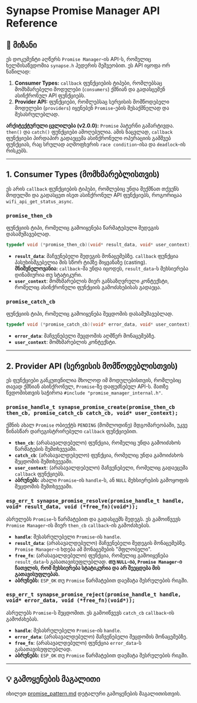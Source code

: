 # Synapse Promise Manager API Reference

## 🎯 მიზანი

ეს დოკუმენტი აღწერს `Promise Manager`-ის API-ს, რომელიც ხელმისაწვდომია `synapse.h` ჰედერის მეშვეობით. ეს API იყოფა ორ ნაწილად:

1. **Consumer Types:** `callback` ფუნქციების ტიპები, რომლებსაც მომხმარებელი მოდულები (`consumers`) ქმნიან და გადასცემენ ასინქრონულ API ფუნქციებს.
2. **Provider API:** ფუნქციები, რომლებსაც სერვისის მომწოდებელი მოდულები (`providers`) იყენებენ `Promise`-ების შესაქმნელად და შესასრულებლად.

**არქიტექტურული ცვლილება (v2.0.0):** `Promise` პატერნი გამარტივდა. `then()` და `catch()` ფუნქციები ამოღებულია. ამის ნაცვლად, `callback` ფუნქციები პირდაპირ გადაეცემა ასინქრონული ოპერაციის გამშვებ ფუნქციას, რაც სრულად აღმოფხვრის `race condition`-ისა და `deadlock`-ის რისკებს.

---

## 1. Consumer Types (მომხმარებლისთვის)

ეს არის `callback` ფუნქციების ტიპები, რომლებიც უნდა შექმნათ თქვენს მოდულში და გადასცეთ ისეთ ასინქრონულ API ფუნქციებს, როგორიცაა `wifi_api_get_status_async`.

### `promise_then_cb`

ფუნქციის ტიპი, რომელიც გამოიყენება წარმატებული შედეგის დასამუშავებლად.

```c
typedef void (*promise_then_cb)(void* result_data, void* user_context);
```

- **`result_data`**: მაჩვენებელი შედეგის მონაცემებზე. `callback` ფუნქცია პასუხისმგებელია მის სწორ ტიპზე მიყვანაზე (casting). **მნიშვნელოვანია:** `callback`-მა უნდა იცოდეს, `result_data`-ს მეხსიერება დინამიურია თუ სტატიკური.
- **`user_context`**: მომხმარებლის მიერ განსაზღვრული კონტექსტი, რომელიც ასინქრონული ფუნქციის გამოძახებისას გადაეცა.

### `promise_catch_cb`

ფუნქციის ტიპი, რომელიც გამოიყენება შეცდომის დასამუშავებლად.

```c
typedef void (*promise_catch_cb)(void* error_data, void* user_context);
```

- **`error_data`**: მაჩვენებელი შეცდომის აღმწერ მონაცემებზე.
- **`user_context`**: მომხმარებლის კონტექსტი.

---

## 2. Provider API (სერვისის მომწოდებლისთვის)

ეს ფუნქციები განკუთვნილია მხოლოდ იმ მოდულებისთვის, რომლებიც თავად ქმნიან ასინქრონულ, `Promise`-ზე დაფუძნებულ API-ს. მათზე წვდომისთვის საჭიროა `#include "promise_manager_internal.h"`.

### `promise_handle_t synapse_promise_create(promise_then_cb then_cb, promise_catch_cb catch_cb, void* user_context);`

ქმნის ახალ `Promise` ობიექტს `PENDING` (მომლოდინე) მდგომარეობაში, უკვე წინასწარ დარეგისტრირებული `callback` ფუნქციებით.

- **`then_cb`**: (არასავალდებულო) ფუნქცია, რომელიც უნდა გამოიძახოს წარმატების შემთხვევაში.
- **`catch_cb`**: (არასავალდებულო) ფუნქცია, რომელიც უნდა გამოიძახოს შეცდომის შემთხვევაში.
- **`user_context`**: (არასავალდებულო) მაჩვენებელი, რომელიც გადაეცემა `callback` ფუნქციებს.
- **აბრუნებს:** ახალი `Promise`-ის `handle`-ს, ან `NULL` მეხსიერების გამოყოფის შეცდომის შემთხვევაში.

### `esp_err_t synapse_promise_resolve(promise_handle_t handle, void* result_data, void (*free_fn)(void*));`

ასრულებს `Promise`-ს წარმატებით და გადასცემს შედეგს. ეს გამოიწვევს `Promise Manager`-ის მიერ `then_cb` `callback`-ის გამოძახებას.

- **`handle`**: შესასრულებელი `Promise`-ის `handle`.
- **`result_data`**: (არასავალდებულო) მაჩვენებელი შედეგის მონაცემებზე. `Promise Manager`-ი ხდება ამ მონაცემების "მფლობელი".
- **`free_fn`**: (არასავალდებულო) ფუნქცია, რომელიც გამოიყენება `result_data`-ს გასათავისუფლებლად. **თუ `NULL`-ია, `Promise Manager`-ი ჩათვლის, რომ მეხსიერება სტატიკურია და არ შეეცდება მის გათავისუფლებას.**
- **აბრუნებს:** `ESP_OK` თუ `Promise` წარმატებით დაემატა შესრულების რიგში.

### `esp_err_t synapse_promise_reject(promise_handle_t handle, void* error_data, void (*free_fn)(void*));`

ასრულებს `Promise`-ს შეცდომით. ეს გამოიწვევს `catch_cb` `callback`-ის გამოძახებას.

- **`handle`**: შესასრულებელი `Promise`-ის `handle`.
- **`error_data`**: (არასავალდებულო) მაჩვენებელი შეცდომის მონაცემებზე.
- **`free_fn`**: (არასავალდებულო) ფუნქცია `error_data`-ს გასათავისუფლებლად.
- **აბრუნებს:** `ESP_OK` თუ `Promise` წარმატებით დაემატა შესრულების რიგში.

---

## 💡 გამოყენების მაგალითი

იხილეთ [promise_pattern.md](../convention/promise_pattern.md) დეტალური გამოყენების მაგალითისთვის.
